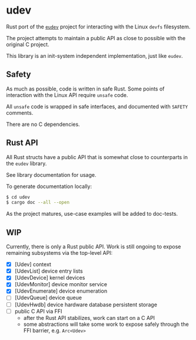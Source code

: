 # udev

Rust port of the [`eudev`](https://github.com/eudev-project/eudev) project for interacting with the Linux `devfs` filesystem.

The project attempts to maintain a public API as close to possible with the original C project.

This library is an init-system independent implementation, just like `eudev`.

## Safety

As much as possible, code is written in safe Rust. Some points of interaction with the Linux API require `unsafe` code.

All `unsafe` code is wrapped in safe interfaces, and documented with `SAFETY` comments.

There are no C dependencies.

## Rust API

All Rust structs have a public API that is somewhat close to counterparts in the `eudev` library.

See library documentation for usage.

To generate documentation locally:

```bash
$ cd udev
$ cargo doc --all --open
```

As the project matures, use-case examples will be added to doc-tests.

## WIP

Currently, there is only a Rust public API. Work is still ongoing to expose remaining subsystems via the top-level API:

- [x] [Udev] context
- [x] [UdevList] device entry lists
- [x] [UdevDevice] kernel devices
- [x] [UdevMonitor] device monitor service
- [x] [UdevEnumerate] device enumeration
- [ ] [UdevQueue] device queue
- [ ] [UdevHwdb] device hardware database persistent storage
- [ ] public C API via FFI
  - after the Rust API stabilizes, work can start on a C API
  - some abstractions will take some work to expose safely through the FFI barrier, e.g. `Arc<Udev>`
